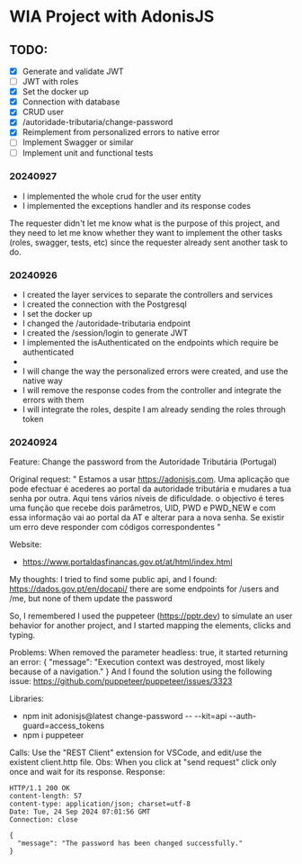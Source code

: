 # WIA Project with AdonisJS

## TODO:
- [x] Generate and validate JWT
- [ ] JWT with roles 
- [x] Set the docker up
- [x] Connection with database 
- [x] CRUD user
- [x] /autoridade-tributaria/change-password 
- [x] Reimplement from personalized errors to native error
- [ ] Implement Swagger or similar
- [ ] Implement unit and functional tests

### 20240927
- I implemented the whole crud for the user entity
- I implemented the exceptions handler and its response codes 

The requester didn't let me know what is the purpose of this project, and they need to let me know whether they want to implement the other tasks (roles, swagger, tests, etc) since the requester already sent another task to do.

### 20240926
- I created the layer services to separate the controllers and services
- I created the connection with the Postgresql 
- I set the docker up 
- I changed the /autoridade-tributaria endpoint
- I created the /session/login to generate JWT
- I implemented the isAuthenticated on the endpoints which require be authenticated
- 
- I will change the way the personalized errors were created, and use the native way 
- I will remove the response codes from the controller and integrate the errors with them 
- I will integrate the roles, despite I am already sending the roles through token 

### 20240924
Feature: Change the password from the Autoridade Tributária (Portugal)

Original request:
" Estamos a usar https://adonisjs.com.
Uma aplicação que pode efectuar é acederes ao portal da autoridade tributária e mudares a tua senha por outra.
Aqui tens vários níveis de dificuldade.
o objectivo é teres uma função que recebe dois parâmetros, UID, PWD e PWD_NEW e com essa informação vai ao portal da AT e alterar para a nova senha.
Se existir um erro deve responder com códigos correspondentes "

Website: 
- https://www.portaldasfinancas.gov.pt/at/html/index.html

My thoughts:
  I tried to find some public api, and I found: https://dados.gov.pt/en/docapi/
  there are some endpoints for /users and /me, but none of them update the password
  
  So, I remembered I used the puppeteer (https://pptr.dev) to simulate an user
  behavior for another project, and I started mapping the elements, clicks and typing.

Problems:
  When removed the parameter headless: true, it started returning an error:
  { "message": "Execution context was destroyed, most likely because of a navigation." }
  And I found the solution using the following issue:
  https://github.com/puppeteer/puppeteer/issues/3323

Libraries:
- npm init adonisjs@latest change-password -- --kit=api --auth-guard=access_tokens 
- npm i puppeteer

Calls:
Use the "REST Client" extension for VSCode, and edit/use the existent client.http file.
Obs: When you click at "send request" click only once and wait for its response. 
Response:
```
HTTP/1.1 200 OK
content-length: 57
content-type: application/json; charset=utf-8
Date: Tue, 24 Sep 2024 07:01:56 GMT
Connection: close

{
  "message": "The password has been changed successfully."
}
```